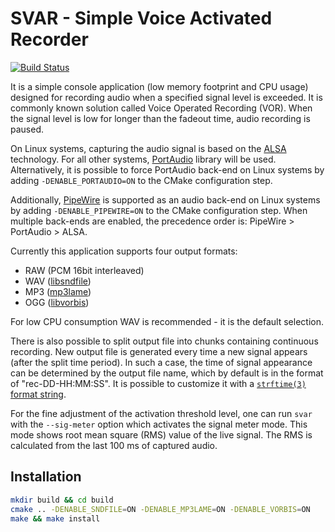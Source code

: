 # SVAR - Simple Voice Activated Recorder

[![Build Status](https://github.com/arkq/svar/actions/workflows/build-and-test.yaml/badge.svg)](https://github.com/arkq/svar/actions/workflows/build-and-test.yaml)

It is a simple console application (low memory footprint and CPU usage) designed for recording
audio when a specified signal level is exceeded. It is commonly known solution called Voice
Operated Recording (VOR). When the signal level is low for longer than the fadeout time, audio
recording is paused.

On Linux systems, capturing the audio signal is based on the [ALSA](http://www.alsa-project.org/)
technology. For all other systems, [PortAudio](http://www.portaudio.com/) library will be used.
Alternatively, it is possible to force PortAudio back-end on Linux systems by adding
`-DENABLE_PORTAUDIO=ON` to the CMake configuration step.

Additionally, [PipeWire](https://pipewire.org/) is supported as an audio back-end on Linux systems
by adding `-DENABLE_PIPEWIRE=ON` to the CMake configuration step. When multiple back-ends are
enabled, the precedence order is: PipeWire > PortAudio > ALSA.

Currently this application supports four output formats:

- RAW (PCM 16bit interleaved)
- WAV ([libsndfile](http://www.mega-nerd.com/libsndfile/))
- MP3 ([mp3lame](http://lame.sourceforge.net/))
- OGG ([libvorbis](http://www.xiph.org/vorbis/))

For low CPU consumption WAV is recommended - it is the default selection.

There is also possible to split output file into chunks containing continuous recording. New
output file is generated every time a new signal appears (after the split time period). In such a
case, the time of signal appearance can be determined by the output file name, which by default is
in the format of "rec-DD-HH:MM:SS". It is possible to customize it with a [`strftime(3)` format
string](https://man7.org/linux/man-pages/man3/strftime.3.html).

For the fine adjustment of the activation threshold level, one can run `svar`
with the `--sig-meter` option which activates the signal meter mode. This mode
shows root mean square (RMS) value of the live signal. The RMS is calculated
from the last 100 ms of captured audio.

## Installation

```sh
mkdir build && cd build
cmake .. -DENABLE_SNDFILE=ON -DENABLE_MP3LAME=ON -DENABLE_VORBIS=ON
make && make install
```
